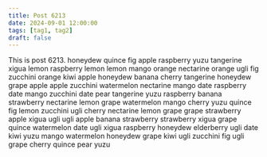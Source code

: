 ```yaml
---
title: Post 6213
date: 2024-09-01 12:00:00
tags: [tag1, tag2]
draft: false
---
```

This is post 6213.
honeydew
quince
fig
apple
raspberry
yuzu
tangerine
xigua
lemon
raspberry
lemon
lemon
mango
orange
nectarine
orange
ugli
fig
zucchini
orange
kiwi
apple
honeydew
banana
cherry
tangerine
honeydew
grape
apple
apple
zucchini
watermelon
nectarine
mango
date
raspberry
date
mango
zucchini
date
pear
tangerine
yuzu
raspberry
banana
strawberry
nectarine
lemon
grape
watermelon
mango
cherry
yuzu
quince
fig
lemon
zucchini
ugli
cherry
nectarine
lemon
grape
grape
strawberry
apple
xigua
ugli
ugli
apple
banana
strawberry
strawberry
xigua
grape
quince
watermelon
date
ugli
xigua
raspberry
honeydew
elderberry
ugli
date
kiwi
yuzu
mango
watermelon
honeydew
grape
kiwi
ugli
zucchini
fig
ugli
grape
cherry
quince
pear
yuzu

